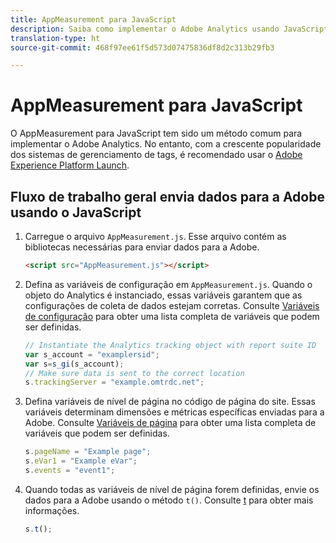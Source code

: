```yaml
---
title: AppMeasurement para JavaScript
description: Saiba como implementar o Adobe Analytics usando JavaScript sem um sistema de gerenciamento de tags.
translation-type: ht
source-git-commit: 468f97ee61f5d573d07475836df8d2c313b29fb3

---
```



# AppMeasurement para JavaScript

O AppMeasurement para JavaScript tem sido um método comum para implementar o Adobe Analytics. No entanto, com a crescente popularidade dos sistemas de gerenciamento de tags, é recomendado usar o [Adobe Experience Platform Launch](../launch/overview.md).

## Fluxo de trabalho geral envia dados para a Adobe usando o JavaScript

1. Carregue o arquivo `AppMeasurement.js`. Esse arquivo contém as bibliotecas necessárias para enviar dados para a Adobe.

   ```html
   <script src="AppMeasurement.js"></script>
   ```

2. Defina as variáveis de configuração em `AppMeasurement.js`. Quando o objeto do Analytics é instanciado, essas variáveis garantem que as configurações de coleta de dados estejam corretas. Consulte [Variáveis de configuração](../vars/config-vars/configuration-variables.md) para obter uma lista completa de variáveis que podem ser definidas.

   ```js
   // Instantiate the Analytics tracking object with report suite ID
   var s_account = "examplersid";
   var s=s_gi(s_account);
   // Make sure data is sent to the correct location
   s.trackingServer = "example.omtrdc.net";
   ```

3. Defina variáveis de nível de página no código de página do site. Essas variáveis determinam dimensões e métricas específicas enviadas para a Adobe. Consulte [Variáveis de página](../vars/page-vars/page-variables.md) para obter uma lista completa de variáveis que podem ser definidas.

   ```js
   s.pageName = "Example page";
   s.eVar1 = "Example eVar";
   s.events = "event1";
   ```

4. Quando todas as variáveis de nível de página forem definidas, envie os dados para a Adobe usando o método `t()`. Consulte [t](../vars/functions/t-method.md) para obter mais informações.

   ```js
   s.t();
   ```
